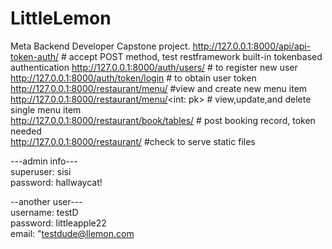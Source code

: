 # LittleLemon
Meta Backend Developer Capstone project. 
http://127.0.0.1:8000/api/api-token-auth/ # accept POST method, test restframework built-in tokenbased authentication
http://127.0.0.1:8000/auth/users/  # to register new user <br>
http://127.0.0.1:8000/auth/token/login  # to obtain user token <br>
http://127.0.0.1:8000/restaurant/menu/  #view and create new menu item <br>
http://127.0.0.1:8000/restaurant/menu/<int: pk> # view,update,and delete single menu item <br>
http://127.0.0.1:8000/restaurant/book/tables/ # post booking record, token needed <br>
http://127.0.0.1:8000/restaurant/ #check to serve static files <br>

---admin info--- <br>
superuser: sisi <br>
password: hallwaycat! <br>

--another user--- <br>
username: testD <br>
password: littleapple22 <br>
email: "testdude@llemon.com
